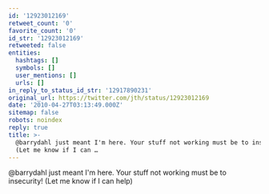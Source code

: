 ```yaml
---
id: '12923012169'
retweet_count: '0'
favorite_count: '0'
id_str: '12923012169'
retweeted: false
entities:
  hashtags: []
  symbols: []
  user_mentions: []
  urls: []
in_reply_to_status_id_str: '12917890231'
original_url: https://twitter.com/jth/status/12923012169
date: '2010-04-27T03:13:49.000Z'
sitemap: false
robots: noindex
reply: true
title: >-
  @barrydahl just meant I'm here. Your stuff not working must be to insecurity!
  (Let me know if I can …
---
```


@barrydahl just meant I'm here. Your stuff not working must be to insecurity! (Let me know if I can help)